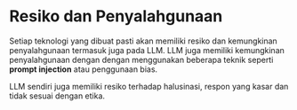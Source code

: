 # Resiko dan Penyalahgunaan

Setiap teknologi yang dibuat pasti akan memiliki resiko dan kemungkinan penyalahgunaan termasuk juga pada LLM. LLM juga memiliki kemungkinan penyalahgunaan dengan dengan menggunakan beberapa teknik seperti **prompt injection** atau penggunaan bias.

LLM sendiri juga memiliki resiko terhadap halusinasi, respon yang kasar dan tidak sesuai dengan etika.